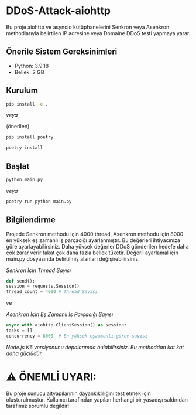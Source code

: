# DDoS-Attack-aiohttp
Bu proje aiohttp ve asyncio kütüphanelerini Senkron veya Asenkron methodlarıyla belirtilen IP adresine veya Domaine DDoS testi yapmaya yarar.


## Önerile Sistem Gereksinimleri

- Python: 3.9.18
- Bellek: 2 GB


## Kurulum
```sh
pip install -e .
```

*veya*

(önerilen)
```sh
pip install poetry
```
```sh
poetry install
```


## Başlat

```sh
python.main.py
```

*veya*

```sh
poetry run python main.py
```


## Bilgilendirme

Projede Senkron methodu için 4000 thread, Asenkron methodu için 8000 en yüksek eş zamanlı iş parçacığı ayarlanmıştır. Bu değerleri ihtiyacınıza göre ayarlayabilirsiniz. Daha yüksek değerler DDoS gönderilen hedefe daha çok zarar verir fakat çok daha fazla bellek tüketir. Değerli ayarlamal için main.py dosyasında belirtilmiş alanlari değişirebilirsiniz.

*Senkron İçin Thread Sayısı*
```python
def send():
session = requests.Session()
thread_count = 4000 # Thread Sayısı
```

ve

*Asenkron İçin Eş Zamanlı İş Parçacığı Sayısı*
```python
async with aiohttp.ClientSession() as session:
tasks = []
concurrency = 8000  # En yüksek eşzamanlı görev sayısı
```

*Node.js K6 versiyonunu depolarımda bulabilirsiniz. Bu methoddan kat kat daha güçlüdür.*



# ⚠️ ÖNEMLİ UYARI:
Bu proje sunucu altyapılarının dayankıklılığını test etmek için oluşturulmuştur. Kullanıcı tarafından yapılan herhangi bir yasadışı saldırıdan tarafımız sorumlu değildir!
